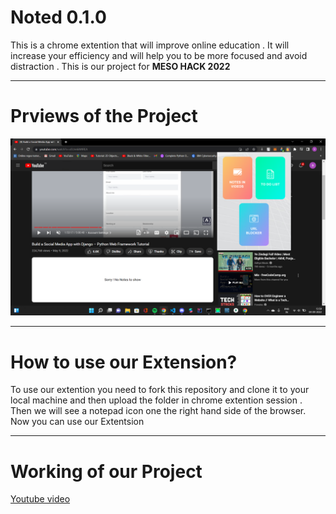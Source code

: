 # Noted 0.1.0

This is a chrome extention that will improve online education . It will increase your efficiency and will help you to be more focused and avoid distraction . This is our project for **MESO HACK 2022**

---

# Prviews of the Project

![alt](<./docsPic/Screenshot%20(13).png>)

---

# How to use our Extension?

To use our extention you need to fork this repository and clone it to your local machine and then upload the folder in chrome extention session . Then we will see a notepad icon one the right hand side of the browser. Now you can use our Extentsion

---

# Working of our Project

[Youtube video](https://)
